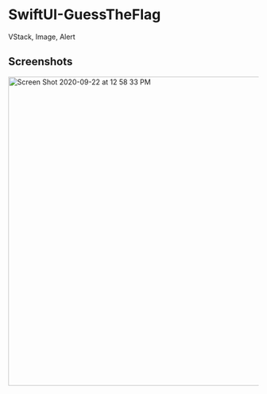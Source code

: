 # SwiftUI-GuessTheFlag
VStack, Image, Alert

## Screenshots
<img width="621" alt="Screen Shot 2020-09-22 at 12 58 33 PM" src="https://user-images.githubusercontent.com/61910060/93919506-6c178080-fcd3-11ea-80f0-9fd2a26e8caf.png">
